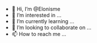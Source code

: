 - 👋 Hi, I’m @Elonisme
- 👀 I’m interested in ...
- 🌱 I’m currently learning ...
- 💞️ I’m looking to collaborate on ...
- 📫 How to reach me ...

<!---
Elonisme/Elonisme is a ✨ special ✨ repository because its `README.md` (this file) appears on your GitHub profile.
You can click the Preview link to take a look at your changes.
--->
